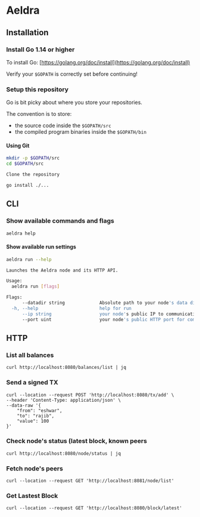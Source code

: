 # Aeldra

## Installation

### Install Go 1.14 or higher
To install Go: [https://golang.org/doc/install](https://golang.org/doc/install)

Verify your `$GOPATH` is correctly set before continuing!

### Setup this repository

Go is bit picky about where you store your repositories.

The convention is to store:
- the source code inside the `$GOPATH/src`
- the compiled program binaries inside the `$GOPATH/bin`

#### Using Git
```bash
mkdir -p $GOPATH/src
cd $GOPATH/src

Clone the repository

go install ./...
```

## CLI
### Show available commands and flags
```bash
aeldra help
```

#### Show available run settings
```bash
aeldra run --help

Launches the Aeldra node and its HTTP API.

Usage:
  aeldra run [flags]

Flags:
      --datadir string             Absolute path to your node's data dir where the DB will be/is stored
  -h, --help                       help for run
      --ip string                  your node's public IP to communication with other peers (default "127.0.0.1")
      --port uint                  your node's public HTTP port for communication with other peers
```
## HTTP
### List all balances
```
curl http://localhost:8080/balances/list | jq
```
### Send a signed TX
```
curl --location --request POST 'http://localhost:8080/tx/add' \
--header 'Content-Type: application/json' \
--data-raw '{
	"from": "eshwar",
	"to": "rajib",
	"value": 100
}'
```

### Check node's status (latest block, known peers
```
curl http://localhost:8080/node/status | jq
```

### Fetch node's peers
```
curl --location --request GET 'http://localhost:8081/node/list'
```

### Get Lastest Block
```
curl --location --request GET 'http://localhost:8080/block/latest'
```
